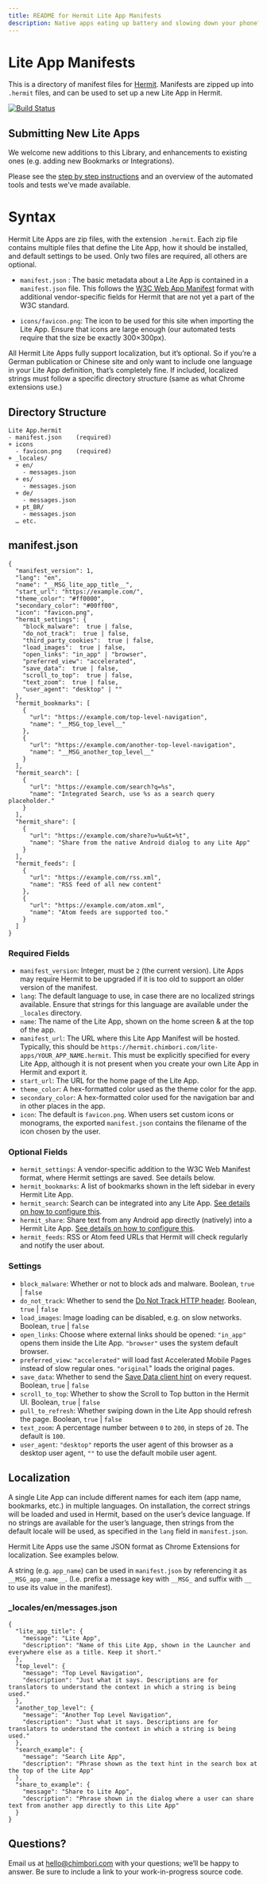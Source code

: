 ```yaml
---
title: README for Hermit Lite App Manifests
description: Native apps eating up battery and slowing down your phone? Switch to Lite Apps — with Hermit.
---
```


# Lite App Manifests

This is a directory of manifest files for [Hermit](https://hermit.chimbori.com). Manifests are zipped up into `.hermit` files, and can be used to set up a new Lite App in Hermit.

[![Build Status](https://travis-ci.org/chimbori/lite-apps.svg?branch=master)](https://travis-ci.org/chimbori/lite-apps)

## Submitting New Lite Apps

We welcome new additions to this Library, and enhancements to existing ones (e.g. adding new Bookmarks or Integrations).

Please see the [step by step instructions](CONTRIBUTING.md) and an overview of the automated tools and tests we’ve made available.

# Syntax

Hermit Lite Apps are zip files, with the extension `.hermit`. Each zip file contains multiple files that define the Lite App, how it should be installed, and default settings to be used. Only two files are required, all others are optional.

- `manifest.json` : The basic metadata about a Lite App is contained in a `manifest.json` file. This follows the [W3C Web App Manifest](https://www.w3.org/TR/appmanifest/) format with additional vendor-specific fields for Hermit that are not yet a part of the W3C standard.

- `icons/favicon.png`: The icon to be used for this site when importing the Lite App. Ensure that icons are large enough (our automated tests require that the size be exactly 300×300px).

All Hermit Lite Apps fully support localization, but it’s optional. So if you’re a German publication or Chinese site and only want to include one language in your Lite App definition, that’s completely fine. If included, localized strings must follow a specific directory structure (same as what Chrome extensions use.)

## Directory Structure

    Lite App.hermit
    - manifest.json    (required)
    + icons
      - favicon.png    (required)
    + _locales/
      + en/
        - messages.json
      + es/
        - messages.json
      + de/
        - messages.json
      + pt_BR/
        - messages.json
      … etc.

## manifest.json

    {
      "manifest_version": 1,
      "lang": "en",
      "name": "__MSG_lite_app_title__",
      "start_url": "https://example.com/",
      "theme_color": "#ff0000",
      "secondary_color": "#00ff00",
      "icon": "favicon.png",
      "hermit_settings": {
        "block_malware":  true | false,
        "do_not_track":  true | false,
        "third_party_cookies":  true | false,
        "load_images":  true | false,
        "open_links": "in_app" | "browser",
        "preferred_view": "accelerated",
        "save_data":  true | false,
        "scroll_to_top":  true | false,
        "text_zoom":  true | false,
        "user_agent": "desktop" | ""
      },
      "hermit_bookmarks": [
        {
          "url": "https://example.com/top-level-navigation",
          "name": "__MSG_top_level__"
        },
        {
          "url": "https://example.com/another-top-level-navigation",
          "name": "__MSG_another_top_level__"
        }
      ],
      "hermit_search": [
        {
          "url": "https://example.com/search?q=%s",
          "name": "Integrated Search, use %s as a search query placeholder."
        }
      ],
      "hermit_share": [
        {
          "url": "https://example.com/share?u=%u&t=%t",
          "name": "Share from the native Android dialog to any Lite App"
        }
      ],
      "hermit_feeds": [
        {
          "url": "https://example.com/rss.xml",
          "name": "RSS feed of all new content"
        },
        {
          "url": "https://example.com/atom.xml",
          "name": "Atom feeds are supported too."
        }
      ]
    }


### Required Fields

- `manifest_version`: Integer, must be `2` (the current version). Lite Apps may require Hermit to be upgraded if it is too old to support an older version of the manifest.
- `lang`: The default language to use, in case there are no localized strings available. Ensure that strings for this language are available under the `_locales` directory.
- `name`: The name of the Lite App, shown on the home screen & at the top of the app.
- `manifest_url`: The URL where this Lite App Manifest will be hosted. Typically, this should be `https://hermit.chimbori.com/lite-apps/YOUR_APP_NAME.hermit`. This must be explicitly specified for every Lite App, although it is not present when you create your own Lite App in Hermit and export it.
- `start_url`: The URL for the home page of the Lite App.
- `theme_color`: A hex-formatted color used as the theme color for the app.
- `secondary_color`: A hex-formatted color used for the navigation bar and in other places in the app.
- `icon`: The default is `favicon.png`. When users set custom icons or monograms, the exported `manifest.json` contains the filename of the icon chosen by the user.

### Optional Fields

- `hermit_settings`: A vendor-specific addition to the W3C Web Manifest format, where Hermit settings are saved. See details below.
- `hermit_bookmarks`: A list of bookmarks shown in the left sidebar in every Hermit Lite App.
- `hermit_search`: Search can be integrated into any Lite App. [See details on how to configure this](https://hermit.chimbori.com/help/integrations).
- `hermit_share`: Share text from any Android app directly (natively) into a Hermit Lite App. [See details on how to configure this](https://hermit.chimbori.com/help/integrations).
- `hermit_feeds`: RSS or Atom feed URLs that Hermit will check regularly and notify the user about.

### Settings

- `block_malware`: Whether or not to block ads and malware. Boolean, `true` \| `false`
- `do_not_track`: Whether to send the [Do Not Track HTTP header](https://donottrack.us/). Boolean, `true` \| `false`
- `load_images`: Image loading can be disabled, e.g. on slow networks. Boolean, `true` \| `false`
- `open_links`: Choose where external links should be opened: `"in_app"` opens them inside the Lite App. `"browser"` uses the system default browser.
- `preferred_view`: `"accelerated"` will load fast Accelerated Mobile Pages instead of slow regular ones. `"original`" loads the original pages.
- `save_data`: Whether to send the [Save Data client hint](https://httpwg.org/http-extensions/client-hints.html#the-save-data-hint) on every request. Boolean, `true` \| `false`
- `scroll_to_top`: Whether to show the Scroll to Top button in the Hermit UI. Boolean, `true` \| `false`
- `pull_to_refresh`: Whether swiping down in the Lite App should refresh the page. Boolean, `true` \| `false`
- `text_zoom`: A percentage number between `0` to `200`, in steps of `20`. The default is `100`.
- `user_agent`: `"desktop"` reports the user agent of this browser as a desktop user agent, `""` to use the default mobile user agent.

## Localization

A single Lite App can include different names for each item (app name, bookmarks, etc.) in multiple languages. On installation, the correct strings will be loaded and used in Hermit, based on the user’s device language. If no strings are available for the user’s language, then strings from the default locale will be used, as specified in the `lang` field in `manifest.json`.

Hermit Lite Apps use the same JSON format as Chrome Extensions for localization. See examples below.

A string (e.g. `app_name`) can be used in `manifest.json` by referencing it as `__MSG_app_name__`. (I.e. prefix a message key with `__MSG_` and suffix with `__` to use its value in the manifest).

### _locales/en/messages.json

    {
      "lite_app_title": {
        "message": "Lite App",
        "description": "Name of this Lite App, shown in the Launcher and everywhere else as a title. Keep it short."
      },
      "top_level": {
        "message": "Top Level Navigation",
        "description": "Just what it says. Descriptions are for translators to understand the context in which a string is being used."
      },
      "another_top_level": {
        "message": "Another Top Level Navigation",
        "description": "Just what it says. Descriptions are for translators to understand the context in which a string is being used."
      },
      "search_example": {
        "message": "Search Lite App",
        "description": "Phrase shown as the text hint in the search box at the top of the Lite App"
      },
      "share_to_example": {
        "message": "Share to Lite App",
        "description": "Phrase shown in the dialog where a user can share text from another app directly to this Lite App"
      }
    }

## Questions?

Email us at [hello@chimbori.com](mailto:hello@chimbori.com) with your questions; we’ll be happy to answer. Be sure to include a link to your work-in-progress source code.

